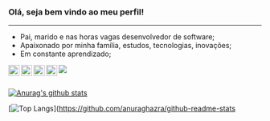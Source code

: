 ### Olá, seja bem vindo ao meu perfil! 
<hr>

- Pai, marido e nas horas vagas desenvolvedor de software;
- Apaixonado por minha família, estudos, tecnologias, inovações;
- Em constante aprendizado;

<a href="https://www.linkedin.com/in/robson-pedroso-550b5883/">
  <img align="left" alt="Robson perfil LinkdeIN" width="22px" src="https://cdn.jsdelivr.net/npm/simple-icons@v3/icons/linkedin.svg" />
</a>

<a href="https://t.me/rbndp">
  <img align="left" alt="Robson Telegram" width="22px" src="https://cdn.jsdelivr.net/npm/simple-icons@v3/icons/telegram.svg" />
</a>

<a href="https://www.instagram.com/rbndp/">
  <img align="left" alt="Robson Instagram" width="22px" src="https://cdn.jsdelivr.net/npm/simple-icons@v3/icons/instagram.svg" />
</a>

<a href="https://www.facebook.com/robsondpedroso/">
  <img align="left" alt="Robson Facebook" width="22px" src="https://cdn.jsdelivr.net/npm/simple-icons@v3/icons/facebook.svg" />
</a>

![](https://visitor-badge.glitch.me/badge?page_id=robsonpedroso.robsonpedroso)

<br/>[![Anurag's github stats](https://github-readme-stats.vercel.app/api?username=robsonpedroso&count_private=true&count_private=true&theme=react&hide=issues,contribs)](https://github.com/anuraghazra/github-readme-stats)

[![Top Langs](https://github-readme-stats.vercel.app/api/top-langs/?username=robsonpedroso&layout=compact&theme=react&langs_count=10)](https://github.com/anuraghazra/github-readme-stats